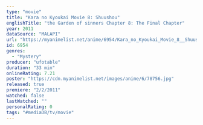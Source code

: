 ```yaml
---
type: "movie"
title: "Kara no Kyoukai Movie 8: Shuushou"
englishTitle: "the Garden of sinners Chapter 8: The Final Chapter"
year: 2011
dataSource: "MALAPI"
url: "https://myanimelist.net/anime/6954/Kara_no_Kyoukai_Movie_8__Shuushou"
id: 6954
genres: 
  - "Mystery"
producer: "ufotable"
duration: "33 min"
onlineRating: 7.21
poster: "https://cdn.myanimelist.net/images/anime/6/78756.jpg"
released: true
premiere: "2/2/2011"
watched: false
lastWatched: ""
personalRating: 0
tags: "#mediaDB/tv/movie"
---
```

